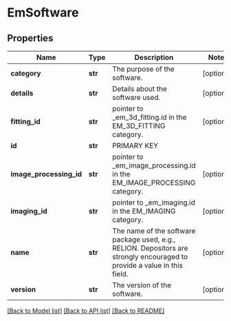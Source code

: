 # EmSoftware

## Properties
Name | Type | Description | Notes
------------ | ------------- | ------------- | -------------
**category** | **str** | The purpose of the software. | [optional] 
**details** | **str** | Details about the software used. | [optional] 
**fitting_id** | **str** | pointer to _em_3d_fitting.id in the EM_3D_FITTING category. | [optional] 
**id** | **str** | PRIMARY KEY | 
**image_processing_id** | **str** | pointer to _em_image_processing.id in the EM_IMAGE_PROCESSING category. | [optional] 
**imaging_id** | **str** | pointer to _em_imaging.id in the EM_IMAGING category. | [optional] 
**name** | **str** | The name of the software package used, e.g., RELION.  Depositors are strongly   encouraged to provide a value in this field. | [optional] 
**version** | **str** | The version of the software. | [optional] 

[[Back to Model list]](../README.md#documentation-for-models) [[Back to API list]](../README.md#documentation-for-api-endpoints) [[Back to README]](../README.md)

